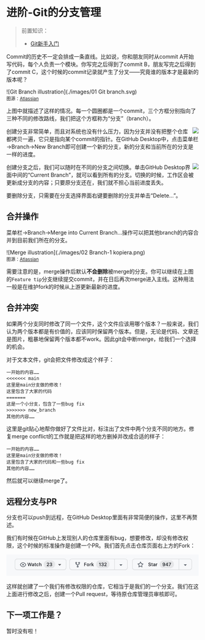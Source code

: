 # 进阶-Git的分支管理

> 前置知识：
>
> * [Git新手入门](./README.md)

Commit的历史不一定会排成一条直线。比如说，你和朋友同时从commit A开始写代码，每个人负责一个模块。你写完之后得到了commit B，朋友写完之后得到了commit C，这个时候的commit记录就产生了分叉——究竟谁的版本才是最新的版本呢？

![Git Branch illustration](./images/01 Git branch.svg)
<br>
<small markdown>图源：[Atlassian](https://www.atlassian.com/git/tutorials/using-branches)</small>

上图中就描述了这样的情况。每一个圆圈都是一个commit，三个方框分别指向了三种不同的修改路线，我们把这个方框称为“分支”（branch）。

<img src="../images/new_branch.jpg" align="right">

创建分支非常简单，而且对系统也没有什么压力，因为分支并没有把整个仓库都拷贝一遍，它只是指向某个commit的指针。在GitHub Desktop中，点击菜单栏&#8594;Branch&#8594;New Branch即可创建一个新的分支，新的分支和当前所在的分支是一样的进度。

<img src="../images/switch_branch.jpg" align="right">

创建分支之后，我们可以随时在不同的分支之间切换。单击GitHub Desktop界面中间的“Current Branch”，就可以看到所有的分支。切换的时候，工作区会被更新成分支的内容；只要原分支还在，我们就不担心当前进度丢失。

要删除分支，只需要在分支选择界面右键要删除的分支并单击“Delete...”。

## 合并操作

菜单栏&#8594;Branch&#8594;Merge into Current Branch...操作可以把其他branch的内容合并到目前我们所在的分支。

![Merge illustration](./images/02 Branch-1 kopiera.png)
<br>
<small markdown>图源：[Atlassian](https://www.atlassian.com/git/tutorials/using-branches/git-merge)</small>

需要注意的是，merge操作后默认**不会删除**被merge的分支。你可以继续在上图的`Feature tip`分支继续提交commit，并在日后再次merge进入主线。这种用法一般是在维护fork的时候从上游更新最新的进度。

## 合并冲突

如果两个分支同时修改了同一个文件，这个文件应该用哪个版本？一般来说，我们认为两个版本都是有价值的，应该同时保留两个版本。但是，无论是代码、文章还是图片，粗暴地保留两个版本都不work。因此git会中断merge，给我们一个选择的机会。

对于文本文件，git会把文件修改成这个样子：

```
一开始的内容……
<<<<<<< main
这里是main分支做的修改！
这里包含了大家的代码
=======
这是一个小分支，包含了一些bug fix
>>>>>>> new_branch
其他的内容……
```

这里是git贴心地帮你做好了文件比对，标注出了文件中两个分支不同的地方。修复merge conflict的工作就是把这样的地方删掉并改成合适的样子：

```
一开始的内容……
这里是main分支做的修改！
这里包含了大家的代码和一些bug fix
其他的内容……
```

然后就可以继续merge了。

## 远程分支与PR

分支也可以push到远程，在GitHub Desktop里面有非常简便的操作，这里不再赘述。

我们有时候在GitHub上发现别人的仓库里面有bug，想要修改，却没有修改权限，这个时候的标准操作是创建一个PR。我们首先点击仓库页面右上方的Fork：

![Fork button](./images/fork_button.jpg)

这样就创建了一个我们有修改权限的仓库，它相当于是我们的一个分支。我们在这上面进行修改之后，创建一个Pull request，等待原仓库管理员审核即可。

## 下一项工作是？

暂时没有啦！
